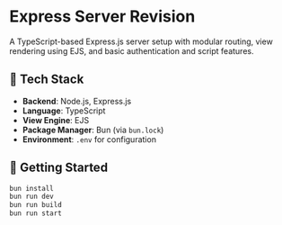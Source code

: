 # Express Server Revision

A TypeScript-based Express.js server setup with modular routing, view rendering using EJS, and basic authentication and script features.

## 🔧 Tech Stack

- **Backend**: Node.js, Express.js
- **Language**: TypeScript
- **View Engine**: EJS
- **Package Manager**: Bun (via `bun.lock`)
- **Environment**: `.env` for configuration

## 🚀 Getting Started

```bash
bun install
bun run dev
bun run build
bun run start
```

